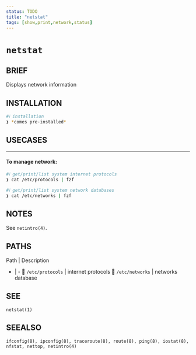 ```yaml
---
status: TODO
title: "netstat"
tags: [show,print,network,status]
---
```


# `netstat`

## BRIEF

Displays network information

## INSTALLATION


```bash
#ℹ︎ installation
❯ *comes pre-installed*
```


## USECASES

----
#### To manage network:


```bash
#ℹ︎ get/print/list system internet protocols
❯ cat /etc/protocols | fzf
```


```bash
#ℹ︎ get/print/list system network databases
❯ cat /etc/networks | fzf
```



## NOTES

See `netintro(4)`.

## PATHS

Path | Description
- | -
📂 `/etc/protocols` | internet protocols
📂 `/etc/networks` | networks database

## SEE

    netstat(1)

## SEEALSO

    ifconfig(8), ipconfig(8), traceroute(8), route(8), ping(8), iostat(8), nfstat, nettop, netintro(4)

